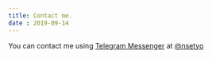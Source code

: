 ```yaml
---
title: Contact me.
date : 2019-09-14
---
```


You can contact me using [Telegram Messenger](https://telegram.org/) at
[@nsetyo](https://t.me/nsetyo)